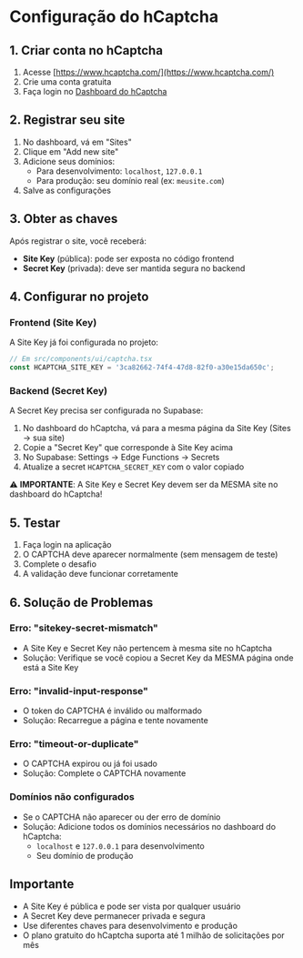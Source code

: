# Configuração do hCaptcha

## 1. Criar conta no hCaptcha

1. Acesse [https://www.hcaptcha.com/](https://www.hcaptcha.com/)
2. Crie uma conta gratuita
3. Faça login no [Dashboard do hCaptcha](https://dashboard.hcaptcha.com/)

## 2. Registrar seu site

1. No dashboard, vá em "Sites"
2. Clique em "Add new site"
3. Adicione seus domínios:
   - Para desenvolvimento: `localhost`, `127.0.0.1`
   - Para produção: seu domínio real (ex: `meusite.com`)
4. Salve as configurações

## 3. Obter as chaves

Após registrar o site, você receberá:
- **Site Key** (pública): pode ser exposta no código frontend
- **Secret Key** (privada): deve ser mantida segura no backend

## 4. Configurar no projeto

### Frontend (Site Key)
A Site Key já foi configurada no projeto:
```typescript
// Em src/components/ui/captcha.tsx
const HCAPTCHA_SITE_KEY = '3ca82662-74f4-47d8-82f0-a30e15da650c';
```

### Backend (Secret Key)
A Secret Key precisa ser configurada no Supabase:
1. No dashboard do hCaptcha, vá para a mesma página da Site Key (Sites → sua site)
2. Copie a "Secret Key" que corresponde à Site Key acima
3. No Supabase: Settings → Edge Functions → Secrets
4. Atualize a secret `HCAPTCHA_SECRET_KEY` com o valor copiado

⚠️ **IMPORTANTE**: A Site Key e Secret Key devem ser da MESMA site no dashboard do hCaptcha!

## 5. Testar

1. Faça login na aplicação
2. O CAPTCHA deve aparecer normalmente (sem mensagem de teste)
3. Complete o desafio
4. A validação deve funcionar corretamente

## 6. Solução de Problemas

### Erro: "sitekey-secret-mismatch"
- A Site Key e Secret Key não pertencem à mesma site no hCaptcha
- Solução: Verifique se você copiou a Secret Key da MESMA página onde está a Site Key

### Erro: "invalid-input-response"
- O token do CAPTCHA é inválido ou malformado
- Solução: Recarregue a página e tente novamente

### Erro: "timeout-or-duplicate"
- O CAPTCHA expirou ou já foi usado
- Solução: Complete o CAPTCHA novamente

### Domínios não configurados
- Se o CAPTCHA não aparecer ou der erro de domínio
- Solução: Adicione todos os domínios necessários no dashboard do hCaptcha:
  - `localhost` e `127.0.0.1` para desenvolvimento
  - Seu domínio de produção

## Importante

- A Site Key é pública e pode ser vista por qualquer usuário
- A Secret Key deve permanecer privada e segura
- Use diferentes chaves para desenvolvimento e produção
- O plano gratuito do hCaptcha suporta até 1 milhão de solicitações por mês